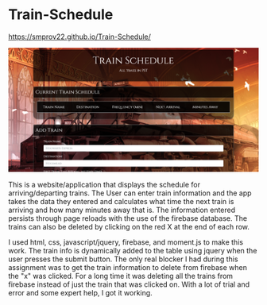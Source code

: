 # Train-Schedule

https://smprov22.github.io/Train-Schedule/

![Train-Schedule](/assets/images/screenshot/train-screenshot.PNG)

This is a website/application that displays the schedule for arriving/departing trains.  The User can enter train information and the app takes the data they entered and calculates what time the next train is arriving and how many minutes away that is.  The information entered persists through page reloads with the use of the firebase database.  The trains can also be deleted by clicking on the red X at the end of each row. 

I used html, css, javascript/jquery, firebase, and moment.js to make this work.  The train info is dynamically added to the table using jquery when the user presses the submit button.  The only real blocker I had during this assignment was to get the train information to delete from firebase when the "x" was clicked.  For a long time it was deleting all the trains from firebase instead of just the train that was clicked on.  With a lot of trial and error and some expert help, I got it working.
